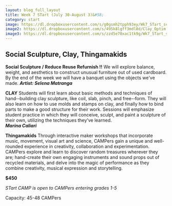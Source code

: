 ```yaml
---
layout: blog_full_layout
title: Week 7 STart (July 30-August 3)&#58; 
category: start
image: https://dl.dropboxusercontent.com/s/g0gsmh2tpph93ey/Wk7_STart_sculp2Optim.jpg?dl=0
image2: https://dl.dropboxusercontent.com/s/495k8lgff3mdl8d/Clay_Optim.jpg?dl=0
image3: https://dl.dropboxusercontent.com/s/zzd5e70xac1tk9g/Wk7_STart_sculp4Optim.jpg?dl=0
---
```



##  Social Sculpture, Clay, Thingamakids


**Social Sculpture / Reduce Reuse Refurnish !!**
We will explore balance, weight, and aesthetics to construct unusual furniture out of used cardboard. By the end of the week we will have a banquet using the objects we've made. 
**_Artist: Selena Matranga_**


**CLAY**
Students  will  first  learn  about  basic  methods  and  techniques  of  hand-­‐building clay sculpture, like coil, slab, pinch, and free-­‐form. They will also learn on how to use molds and stamps on clay, and finally how to bind parts to make a good structure for their work.
Sessions will emphasize student practice in which they will conceive, sculpt, and paint a sculpture of their own, utilizing the techniques they’ve learned.   
**_Marina Caliari_**


**Thingamakids**
Through interactive maker workshops that incorporate music, movement, visual art and science, CAMPers gain a unique and well-rounded experience in creativity, collaboration and experimentation. CAMPers explore and learn to discover random treasures wherever they are; hand-create their own engaging instruments and sound props out of recycled materials, and delve into the magic of performance as they combine creativity, musical expression and storytelling.


**$450**

*STart CAMP is open to CAMPers entering grades 1-5*

Capacity: 45-48 CAMPers